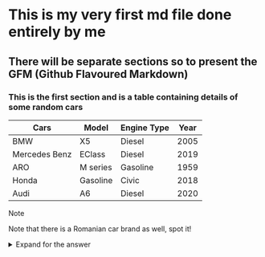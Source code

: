 <!-- This is my very first md file -->

# This is my very first md file done entirely by me
## There will be separate sections so to present the GFM (Github Flavoured Markdown)

### This is the first section and is a table containing details of some random cars

| Cars | Model | Engine Type | Year |
| ---- | ----- | ------ | ---- |
| BMW | X5 | Diesel | 2005 |
| Mercedes Benz | EClass | Diesel | 2019 |
| ARO | M series | Gasoline | 1959 |
| Honda | Gasoline | Civic | 2018 |
| Audi | A6 | Diesel | 2020 |

> [!NOTE]
> Note that there is a Romanian car brand as well, spot it!

<details>
<summary> Expand for the answer </summary>

#### Answer:
> ARO stands for *Auto România* and is a Romanian car brand from 1957.

</details>



